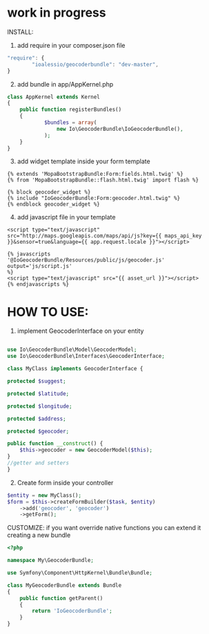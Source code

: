 work in progress
==============


INSTALL:
1) add require in your composer.json file
```js
"require": {
        "ioalessio/geocoderbundle": "dev-master",
}
```
2) add bundle in app/AppKernel.php
```php
class AppKernel extends Kernel
{
    public function registerBundles()
    {
            $bundles = array(
                new Io\GeocoderBundle\IoGeocoderBundle(),
            );
    }
}
```
3) add widget template inside your form template 
```twig 
{% extends 'MopaBootstrapBundle:Form:fields.html.twig' %}
{% from 'MopaBootstrapBundle::flash.html.twig' import flash %}

{% block geocoder_widget %}
{% include "IoGeocoderBundle:Form:geocoder.html.twig" %}
{% endblock geocoder_widget %}
```

4) add javascript file in your template
```twig
<script type="text/javascript" src="http://maps.googleapis.com/maps/api/js?key={{ maps_api_key }}&sensor=true&language={{ app.request.locale }}"></script>

{% javascripts
'@IoGeocoderBundle/Resources/public/js/geocoder.js' 
output='js/script.js'
%}
<script type="text/javascript" src="{{ asset_url }}"></script>
{% endjavascripts %}
```


HOW TO USE:
 ========================

1) implement GeocoderInterface on your entity
```php

use Io\GeocoderBundle\Model\GeocoderModel;
use Io\GeocoderBundle\Interfaces\GeocoderInterface;

class MyClass implements GeocoderInterface {

protected $suggest;

protected $latitude;

protected $longitude;

protected $address;

protected $geocoder;

public function __construct() {
    $this->geocoder = new GeocoderModel($this);
}
//getter and setters
}
```
2) Create form inside your controller
```php
$entity = new MyClass();
$form = $this->createFormBuilder($task, $entity)
    ->add('geocoder', 'geocoder')
    ->getForm();
```



CUSTOMIZE:
if you want override native functions you can extend it creating a new bundle

```php
<?php

namespace My\GeocoderBundle;

use Symfony\Component\HttpKernel\Bundle\Bundle;

class MyGeocoderBundle extends Bundle
{
    public function getParent()
    {
        return 'IoGeocoderBundle';
    }
}
```
